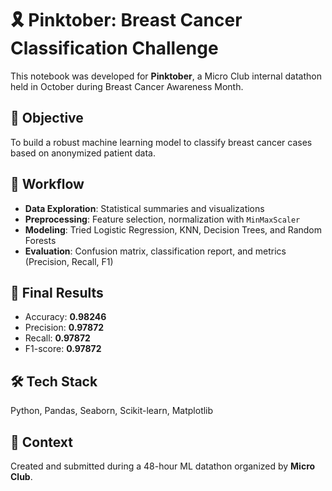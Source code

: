 # 🎗️ Pinktober: Breast Cancer Classification Challenge

This notebook was developed for **Pinktober**, a Micro Club internal datathon held in October during Breast Cancer Awareness Month.

## 🧠 Objective

To build a robust machine learning model to classify breast cancer cases based on anonymized patient data.

## 🧩 Workflow

- **Data Exploration**: Statistical summaries and visualizations
- **Preprocessing**: Feature selection, normalization with `MinMaxScaler`
- **Modeling**: Tried Logistic Regression, KNN, Decision Trees, and Random Forests
- **Evaluation**: Confusion matrix, classification report, and metrics (Precision, Recall, F1)

## 🎯 Final Results

- Accuracy: **0.98246**
- Precision: **0.97872**
- Recall: **0.97872**
- F1-score: **0.97872**

## 🛠️ Tech Stack

Python, Pandas, Seaborn, Scikit-learn, Matplotlib

## 🤝 Context

Created and submitted during a 48-hour ML datathon organized by **Micro Club**.

